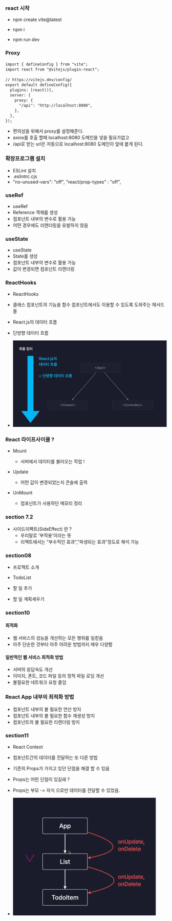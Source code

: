 ### react 시작

- npm create vite@latest

- npm i

- npm run dev

### Proxy

```
import { defineConfig } from "vite";
import react from "@vitejs/plugin-react";

// https://vitejs.dev/config/
export default defineConfig({
  plugins: [react()],
  server: {
    proxy: {
      "/api": "http://localhost:8080",
    },
  },
});

```

- 편의성을 위해서 proxy를 설정해준다.
- axios를 호출 할때 localhost:8080 도메인을 넣을 필요가없고
- /api로 받는 url은 자동으로 localhost:8080 도메인이 앞에 붙게 된다.

### 확장프로그램 설치

- ESLint 설치
- .eslintrc.cjs
- "no-unused-vars": "off",
  "react/prop-types" : "off",

### useRef

- useRef
- Reference 객체를 생성
- 컴포넌트 내부의 변수로 활용 가능
- 어떤 경우에도 리렌더링을 유발하지 않음

### useState

- useState
- State를 생성
- 컴포넌트 내부의 변수로 활용 가능
- 값이 변경되면 컴포넌트 리렌더링

### ReactHooks

- ReactHooks
- 클래스 컴포넌트의 기능을 함수 컴포넌트에서도 이용할 수 있도록 도와주는 메서드들

- React.js의 데이터 흐름
- 단방향 데이터 흐름
- ![alt text](image.png)

### React 라이프사이클 ?

- Mount

  - 서버에서 데이터를 불러오는 작업 !

- Update

  - 어떤 값이 변경되었는지 콘솔에 출력

- UnMount

  - 컴포넌트가 사용하던 메모리 정리

### section 7.2

- 사이드이펙트(SideEffect) 란 ?
  - 우리말로 '부작용'이라는 뜻
  - 리액트에서는 "부수적인 효과","파생되는 효과"정도로 해석 가능

### section08

- 프로젝트 소개
- TodoList

- 할 일 추가
- 할 일 계획세우기

### section10

#### 최적화

- 웹 서비스의 성능을 개선하는 모든 행위를 일컫음
- 아주 단순한 것부터 아주 어려운 방법까지 매우 다양함

#### 일반적인 웹 서비스 최적화 방법

- 서버의 응답속도 개선
- 이미지, 폰트, 코드 파일 등의 정적 파일 로딩 개선
- 불필요한 네트워크 요청 줄임

### React App 내부의 최적화 방법

- 컴포넌트 내부의 불 필요한 연산 방지
- 컴포넌트 내부의 불 필요한 함수 재생성 방지
- 컴포넌트의 불 필요한 리렌더링 방지

### section11

- React Context
- 컴포넌트간의 데이터를 전달하는 또 다른 방법
- 기존의 Props가 가지고 있던 단점을 해결 할 수 있음

- Props는 어떤 단점이 있길래 ?
- Props는 부모 -> 자식 으로만 데이터를 전달할 수 있었음.

- ![alt text](image-1.png)
